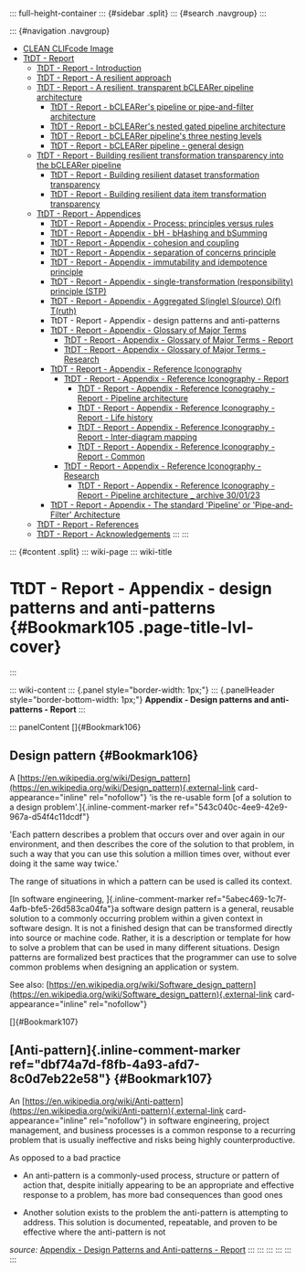 ::: full-height-container
::: {#sidebar .split}
::: {#search .navgroup}
:::

::: {#navigation .navgroup}
-   [CLEAN CLIFcode Image](page5501091875.html)
-   [TtDT - Report](page5766283265.html)
    -   [TtDT - Report - Introduction](page5765071213.html)
    -   [TtDT - Report - A resilient approach](page5769560149.html)
    -   [TtDT - Report - A resilient, transparent bCLEARer pipeline
        architecture](page5766316210.html)
        -   [TtDT - Report - bCLEARer\'s pipeline or pipe-and-filter
            architecture](page5773230168.html)
        -   [TtDT - Report - bCLEARer\'s nested gated pipeline
            architecture](page5773656071.html)
        -   [TtDT - Report - bCLEARer pipeline\'s three nesting
            levels](page5766545422.html)
        -   [TtDT - Report - bCLEARer pipeline - general
            design](page5775163422.html)
    -   [TtDT - Report - Building resilient transformation transparency
        into the bCLEARer pipeline](page5769494532.html)
        -   [TtDT - Report - Building resilient dataset transformation
            transparency](page5765136857.html)
        -   [TtDT - Report - Building resilient data item transformation
            transparency](page5766316201.html)
    -   [TtDT - Report - Appendices](page5768675336.html)
        -   [TtDT - Report - Appendix - Process: principles versus
            rules](page5769003012.html)
        -   [TtDT - Report - Appendix - bH - bHashing and
            bSumming](page5768839184.html)
        -   [TtDT - Report - Appendix - cohesion and
            coupling](page5772804097.html)
        -   [TtDT - Report - Appendix - separation of concerns
            principle](page5772804106.html)
        -   [TtDT - Report - Appendix - immutability and idempotence
            principle](page5772869633.html)
        -   [TtDT - Report - Appendix - single-transformation
            (responsibility) principle (STP)](page5772804114.html)
        -   [TtDT - Report - Appendix - Aggregated S(ingle) S(ource)
            O(f) T(ruth)](page5773328385.html)
        -   TtDT - Report - Appendix - design patterns and anti-patterns
        -   [TtDT - Report - Appendix - Glossary of Major
            Terms](page5780340771.html)
            -   [TtDT - Report - Appendix - Glossary of Major Terms -
                Report](page5793284135.html)
            -   [TtDT - Report - Appendix - Glossary of Major Terms -
                Research](page5793218610.html)
        -   [TtDT - Report - Appendix - Reference
            Iconography](page5784010894.html)
            -   [TtDT - Report - Appendix - Reference Iconography -
                Report](page5783355393.html)
                -   [TtDT - Report - Appendix - Reference Iconography -
                    Report - Pipeline architecture](page5797249025.html)
                -   [TtDT - Report - Appendix - Reference Iconography -
                    Report - Life history](page5796298761.html)
                -   [TtDT - Report - Appendix - Reference Iconography -
                    Report - Inter-diagram mapping](page5796299378.html)
                -   [TtDT - Report - Appendix - Reference Iconography -
                    Report - Common](page5796299991.html)
            -   [TtDT - Report - Appendix - Reference Iconography -
                Research](page5785092097.html)
                -   [TtDT - Report - Appendix - Reference Iconography -
                    Report - Pipeline architecture \_ archive
                    30/01/23](page5796331521.html)
        -   [TtDT - Report - Appendix - The standard \'Pipeline\' or
            \'Pipe-and-Filter\' Architecture](page5784338433.html)
    -   [TtDT - Report - References](page5766578192.html)
    -   [TtDT - Report - Acknowledgements](page5766545409.html)
:::
:::

::: {#content .split}
::: wiki-page
::: wiki-title
# TtDT - Report - Appendix - design patterns and anti-patterns {#Bookmark105 .page-title-lvl-cover}
:::

::: wiki-content
::: {.panel style="border-width: 1px;"}
::: {.panelHeader style="border-bottom-width: 1px;"}
**Appendix - Design patterns and anti-patterns - Report**
:::

::: panelContent
[]{#Bookmark106}

## Design pattern {#Bookmark106}

A
[https://en.wikipedia.org/wiki/Design_pattern](https://en.wikipedia.org/wiki/Design_pattern){.external-link
card-appearance="inline" rel="nofollow"} 'is the re-usable form [of a
solution to a design problem'.]{.inline-comment-marker
ref="543c040c-4ee9-42e9-967a-d54f4c11dcdf"}

\'Each pattern describes a problem that occurs over and over again in
our environment, and then describes the core of the solution to that
problem, in such a way that you can use this solution a million times
over, without ever doing it the same way twice.\'

The range of situations in which a pattern can be used is called its
context.

[In software engineering, ]{.inline-comment-marker
ref="5abec469-1c7f-4afb-bfe5-26d583ca04fa"}a software design pattern is
a general, reusable solution to a commonly occurring problem within a
given context in software design. It is not a finished design that can
be transformed directly into source or machine code. Rather, it is a
description or template for how to solve a problem that can be used in
many different situations. Design patterns are formalized best practices
that the programmer can use to solve common problems when designing an
application or system.

See also:
[https://en.wikipedia.org/wiki/Software_design_pattern](https://en.wikipedia.org/wiki/Software_design_pattern){.external-link
card-appearance="inline" rel="nofollow"}

[]{#Bookmark107}

## [Anti-pattern]{.inline-comment-marker ref="dbf74a7d-f8fb-4a93-afd7-8c0d7eb22e58"} {#Bookmark107}

An
[https://en.wikipedia.org/wiki/Anti-pattern](https://en.wikipedia.org/wiki/Anti-pattern){.external-link
card-appearance="inline" rel="nofollow"} in software engineering,
project management, and business processes is a common response to a
recurring problem that is usually ineffective and risks being highly
counterproductive.

As opposed to a bad practice

-   An anti-pattern is a commonly-used process, structure or pattern of
    action that, despite initially appearing to be an appropriate and
    effective response to a problem, has more bad consequences than good
    ones

-   Another solution exists to the problem the anti-pattern is
    attempting to address. This solution is documented, repeatable, and
    proven to be effective where the anti-pattern is not

*source:* [Appendix - Design Patterns and Anti-patterns -
Report](https://borocvi.atlassian.net/wiki/spaces/SB/pages/5775556643/Appendix+-+Design+patterns+and+anti-patterns+-+Report "https://borocvi.atlassian.net/wiki/spaces/SB/pages/5775556643/Appendix+-+Design+patterns+and+anti-patterns+-+Report")
:::
:::
:::
:::
:::
:::
